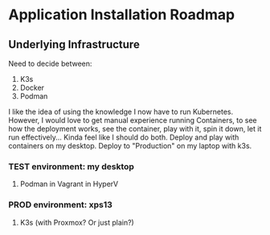 # Application Installation Roadmap

## Underlying Infrastructure
Need to decide between:
1. K3s
2. Docker
3. Podman

I like the idea of using the knowledge I now have to run Kubernetes. However, I would love to get manual experience running Containers, to see how the deployment works, see the container, play with it, spin it down, let it run effectively... Kinda feel like I should do both. Deploy and play with containers on my desktop. Deploy to "Production" on my laptop with k3s.

### TEST environment: my desktop
1. Podman in Vagrant in HyperV

### PROD environment: xps13
1. K3s (with Proxmox? Or just plain?)